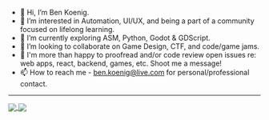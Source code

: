 - 👋 Hi, I’m Ben Koenig.
- 👀 I’m interested in Automation, UI/UX, and being a part of a community focused on lifelong learning.
- 🌱 I’m currently exploring ASM, Python, Godot & GDScript.
- 💞️ I’m looking to collaborate on Game Design, CTF, and code/game jams.
- 🤝 I'm more than happy to proofread and/or code review open issues re: web apps, react, backend, games, etc. Shoot me a message!
- 📫 How to reach me - ben.koenig@live.com for personal/professional contact.

<hr />

<a href="https://github.com/anuraghazra/github-readme-stats">
  <img align="center" src="https://github-readme-stats-taqft.vercel.app/api?cache_seconds=86400&username=taqft&custom_title=GitHub%20Stats&card_width=339.75px&line_height=29px&hide=contribs&show_icons=true&include_all_commits=true&hide_rank=true&hide_border=true&theme=transparent" onerror="this.src=null;this.src='https://github-readme-stats-taqft.vercel.app/api?cache_seconds=86401&username=taqft&custom_title=GitHub%20Stats&card_width=339.75px&line_height=29px&hide=contribs&show_icons=true&include_all_commits=true&hide_rank=true&hide_border=true&theme=transparent';" />
</a>
<a href="https://github.com/search?q=committer%3Ataqft&type=commits&s=&o=desc">
  <img align="center" src="https://github-readme-stats-taqft.vercel.app/api/top-langs/?cache_seconds=86400&username=taqft&layout=compact&card_width=339.75px&include_all_commits=true&langs_count=8&size_weight=0.5&count_weight=0.5&hide_border=true&theme=transparent&hide=Handlebars,SCSS,GDScript,GAP,Procfile" onerror="this.src=null;this.src='https://github-readme-stats-taqft.vercel.app/api/top-langs/?cache_seconds=86401&username=taqft&layout=compact&card_width=339.75px&include_all_commits=true&langs_count=8&size_weight=0.5&count_weight=0.5&hide_border=true&theme=transparent&hide=Handlebars,SCSS,GDScript,GAP,Procfile';" />
</a>

<!---
taqft/taqft is a ✨ special ✨ repository because its `README.md` (this file) appears on your GitHub profile.
You can click the Preview link to take a look at your changes.
--->
